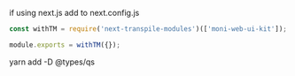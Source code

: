 if using next.js add to next.config.js
```js
const withTM = require('next-transpile-modules')(['moni-web-ui-kit']);

module.exports = withTM({});
```
yarn add -D @types/qs